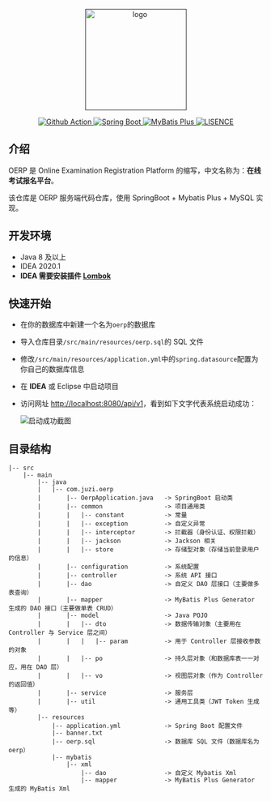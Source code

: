 <p align="center">
  <a href="" target="_blank">
    <img width="200" src="https://img.juzibiji.top/20200715191757.png" alt="logo">
  </a>
</p>

<p align="center">
  <a href="https://github.com/juzi214032/oerp/actions">
    <img src="https://github.com/juzi214032/oerp/workflows/Java%20CI%20with%20Maven/badge.svg" alt="Github Action">
  </a>
  <a href="https://spring.io/">
    <img src="https://img.shields.io/badge/Spring%20Boot-2.3.1.RELEASE-brightgreen" alt="Spring Boot">
  </a>
  <a href="https://mp.baomidou.com/">
    <img src="https://img.shields.io/badge/MyBatis%20Plus-3.3.2-blue" alt="MyBatis Plus">
  </a>
  <a href="https://en.wikipedia.org/wiki/MIT_License">
  <img src="https://img.shields.io/badge/license-MIT-lightgrey.svg" alt="LISENCE" >
  </a>
</p>

## 介绍

OERP 是 Online Examination Registration Platform 的缩写，中文名称为：**在线考试报名平台**。

该仓库是 OERP 服务端代码仓库，使用 SpringBoot + Mybatis Plus + MySQL 实现。

## 开发环境

- Java 8 及以上
- IDEA 2020.1
- **IDEA 需要安装插件 [Lombok](https://plugins.jetbrains.com/plugin/index?xmlId=Lombook%20Plugin)**

## 快速开始

- 在你的数据库中新建一个名为`oerp`的数据库

- 导入仓库目录`/src/main/resources/oerp.sql`的 SQL 文件

- 修改`/src/main/resources/application.yml`中的`spring.datasource`配置为你自己的数据库信息

- 在 **IDEA** 或 Eclipse 中启动项目

- 访问网址 [http://localhost:8080/api/v1](http://localhost:8080/api/v1)，看到如下文字代表系统启动成功：

  ![启动成功截图](https://img.juzibiji.top/20200716111640.png)

## 目录结构

```
|-- src
    |-- main
        |-- java
        |   |-- com.juzi.oerp
        |       |-- OerpApplication.java   -> SpringBoot 启动类
        |       |-- common                 -> 项目通用类
        |       |   |-- constant           -> 常量
        |       |   |-- exception          -> 自定义异常
        |       |   |-- interceptor        -> 拦截器（身份认证、权限拦截）
        |       |   |-- jackson            -> Jackson 相关
        |       |   |-- store              -> 存储型对象（存储当前登录用户的信息）
        |       |-- configuration          -> 系统配置
        |       |-- controller             -> 系统 API 接口
        |       |-- dao                    -> 自定义 DAO 层接口（主要做多表查询）
        |       |-- mapper                 -> MyBatis Plus Generator 生成的 DAO 接口（主要做单表 CRUD）
        |       |-- model                  -> Java POJO
        |       |   |-- dto                -> 数据传输对象（主要用在 Controller 与 Service 层之间）
        |       |   |   |-- param          -> 用于 Controller 层接收参数的对象
        |       |   |-- po                 -> 持久层对象（和数据库表一一对应，用在 DAO 层）
        |       |   |-- vo                 -> 视图层对象（作为 Controller 的返回值）
        |       |-- service                -> 服务层
        |       |-- util                   -> 通用工具类（JWT Token 生成等）
        |-- resources
            |-- application.yml            -> Spring Boot 配置文件
            |-- banner.txt
            |-- oerp.sql                   -> 数据库 SQL 文件（数据库名为 oerp）
            |-- mybatis
                |-- xml
                    |-- dao                -> 自定义 Mybatis Xml
                    |-- mapper             -> MyBatis Plus Generator 生成的 MyBatis Xml
```
